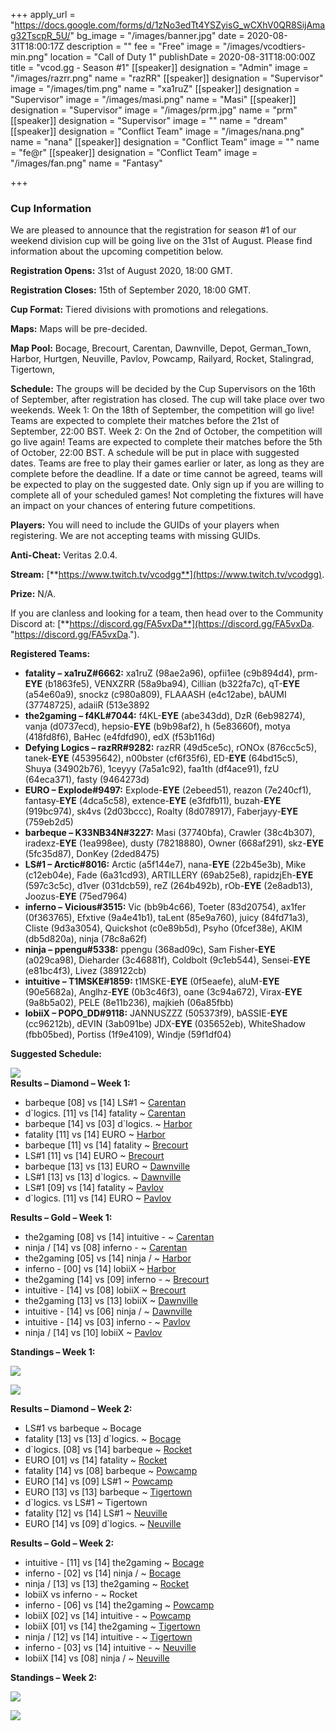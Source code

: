 +++
apply_url = "https://docs.google.com/forms/d/1zNo3edTt4YSZyisG_wCXhV0QR8SijAmag32TscpR_5U/"
bg_image = "/images/banner.jpg"
date = 2020-08-31T18:00:17Z
description = ""
fee = "Free"
image = "/images/vcodtiers-min.png"
location = "Call of Duty 1"
publishDate = 2020-08-31T18:00:00Z
title = "vcod.gg - Season #1"
[[speaker]]
designation = "Admin"
image = "/images/razrr.png"
name = "razRR"
[[speaker]]
designation = "Supervisor"
image = "/images/tim.png"
name = "xa1ruZ"
[[speaker]]
designation = "Supervisor"
image = "/images/masi.png"
name = "Masi"
[[speaker]]
designation = "Supervisor"
image = "/images/prm.jpg"
name = "prm"
[[speaker]]
designation = "Supervisor"
image = ""
name = "dream"
[[speaker]]
designation = "Conflict Team"
image = "/images/nana.png"
name = "nana"
[[speaker]]
designation = "Conflict Team"
image = ""
name = "fe@r"
[[speaker]]
designation = "Conflict Team"
image = "/images/fan.png"
name = "Fantasy"

+++
### **Cup Information**

We are pleased to announce that the registration for season #1 of our weekend division cup will be going live on the 31st of August. Please find information about the upcoming competition below.

**Registration Opens:** 31st of August 2020, 18:00 GMT.

**Registration Closes:** 15th of September 2020, 18:00 GMT.

**Cup Format:** Tiered divisions with promotions and relegations.

**Maps:** Maps will be pre-decided.

**Map Pool:** Bocage, Brecourt, Carentan, Dawnville, Depot, German_Town, Harbor, Hurtgen, Neuville, Pavlov, Powcamp, Railyard, Rocket, Stalingrad, Tigertown,

**Schedule:** The groups will be decided by the Cup Supervisors on the 16th of September, after registration has closed. The cup will take place over two weekends. Week 1: On the 18th of September, the competition will go live! Teams are expected to complete their matches before the 21st of September, 22:00 BST. Week 2: On the 2nd of October, the competition will go live again! Teams are expected to complete their matches before the 5th of October, 22:00 BST. A schedule will be put in place with suggested dates. Teams are free to play their games earlier or later, as long as they are complete before the deadline. If a date or time cannot be agreed, teams will be expected to play on the suggested date. Only sign up if you are willing to complete all of your scheduled games! Not completing the fixtures will have an impact on your chances of entering future competitions.

**Players:** You will need to include the GUIDs of your players when registering. We are not accepting teams with missing GUIDs.

**Anti-Cheat:** Veritas 2.0.4.

**Stream:** [**https://www.twitch.tv/vcodgg**](https://www.twitch.tv/vcodgg).

**Prize:** N/A.

If you are clanless and looking for a team, then head over to the Community Discord at: [**https://discord.gg/FA5vxDa**](https://discord.gg/FA5vxDa. "https://discord.gg/FA5vxDa.").

**Registered Teams:**

* **fatality – xa1ruZ#6662:** xa1ruZ (98ae2a96), opfii1ee (c9b894d4), prm-**EYE** (b1863fe5), VENXZRR (58a9ba94), Cillian (b322fa7c), qT-**EYE** (a54e60a9), snockz (c980a809), FLAAASH (e4c12abe), bAUMI (37748725), adaiiR (513e3892
* **the2gaming – f4KL#7044:** f4KL-**EYE** (abe343dd), DzR (6eb98274), vanja (d0737ecd), hepsio-**EYE** (b9b98af2), h (5e83660f), motya (418fd8f6), BaHec (e4fdfd90), edX (f53b116d)
* **Defying Logics – razRR#9282:** razRR (49d5ce5c), rONOx (876cc5c5), tanek-**EYE** (45395642), n00bster (cf6f35f6), ED-**EYE** (64bd15c5), Shuya (34902b76), 1ceyyy (7a5a1c92), faa1th (df4ace91), fzU (64eca371), fasty (9464273d)
* **EURO – Explode#9497:** Explode-**EYE** (2ebeed51), reazon (7e240cf1), fantasy-**EYE** (4dca5c58), extence-**EYE** (e3fdfb11), buzah-**EYE** (919bc974), sk4vs (2d03bccc), Roalty (8d078917), Faberjayy-**EYE** (759eb2d5)
* **barbeque – K33NB34N#3227:** Masi (37740bfa), Crawler (38c4b307), iradexz-**EYE** (1ea998ee), dusty (78218880), Owner (668af291), skz-**EYE** (5fc35d87), DonKey (2ded8475)
* **LS#1 – Arctic#8016:** Arctic (a5f144e7), nana-**EYE** (22b45e3b), Mike (c12eb04e), Fade (6a31cd93), ARTILLERY (69ab25e8), rapidzjEh-**EYE** (597c3c5c), d1ver (031dcb59), reZ (264b492b), rOb-**EYE** (2e8adb13), Joozus-**EYE** (75ed7964)
* **inferno – Vicious#3515:** Vic (bb9b4c66), Toeter (83d20754), ax1fer (0f363765), Efxtive (9a4e41b1), taLent (85e9a760), juicy (84fd71a3), Cliste (9d3a3054), Quickshot (c0e89b5d), Psyho (0fcef38e), AKIM (db5d820a), ninja (78c8a62f)
* **ninja – ppengu#5338:** ppengu (368ad09c), Sam Fisher-**EYE** (a029ca98), Dieharder (3c46881f), Coldbolt (9c1eb544), Sensei-**EYE** (e81bc4f3), Livez (389122cb)
* **intuitive – T1MSKE#1859:** t1MSKE-**EYE** (0f5eaefe), aluM-**EYE** (90e5682a), Anglhz-**EYE** (0b3c46f3), oane (3c94a672), Virax-**EYE** (9a8b5a02), PELE (8e11b236), majkieh (06a85fbb)
* **lobiiX – POPO_DD#9118:** JANNUSZZZ (505373f9), bASSIE-**EYE** (cc96212b), dEVIN (3ab091be) JDX-**EYE** (035652eb), WhiteShadow (fbb05bed), Portiss (1f9e4109), Windje (59f1df04)

**Suggested Schedule:**

![](/images/s1sched.PNG)  
**Results – Diamond – Week 1:**

* barbeque \[08\] vs \[14\] LS#1 \~ [Carentan](https://i.imgur.com/fAlZvoU.jpg)
* d\`logics. \[11\] vs \[14\] fatality \~ [Carentan](https://i.imgur.com/9yc8CNH.jpg)
* barbeque \[14\] vs \[03\] d\`logics. \~ [Harbor](https://i.imgur.com/6FUk30p.jpg)
* fatality \[11\] vs \[14\] EURO \~ [Harbor](https://i.imgur.com/pvXtvlF.jpg)
* barbeque \[11\] vs \[14\] fatality \~ [Brecourt](https://i.imgur.com/JJF1HXg.jpg)
* LS#1 \[11\] vs \[14\] EURO \~ [Brecourt](https://i.imgur.com/QIvKezD.jpg)
* barbeque \[13\] vs \[13\] EURO \~ [Dawnville](https://i.imgur.com/BUQ5Y9q.jpg)
* LS#1 \[13\] vs \[13\] d\`logics. \~ [Dawnville](https://i.imgur.com/YQEqllV.jpg)
* LS#1 \[09\] vs \[14\] fatality \~ [Pavlov](https://i.imgur.com/rWBi6Oh.png)
* d\`logics. \[11\] vs \[14\] EURO \~ [Pavlov](https://i.imgur.com/kIBQhB8.jpg)

**Results – Gold – Week 1:**

* the2gaming \[08\] vs \[14\] intuitive - \~ [Carentan](https://i.imgur.com/0ED0SgO.jpg)
* ninja / \[14\] vs \[08\] inferno - \~ [Carentan](https://i.imgur.com/01rCDjp.jpg)
* the2gaming \[05\] vs \[14\] ninja / \~ [Harbor](https://imgur.com/a/2j4ESlU)
* inferno - \[00\] vs \[14\] lobiiX \~ [Harbor](https://i.imgur.com/oCoBmFZ.jpg)
* the2gaming \[14\] vs \[09\] inferno - \~ [Brecourt](https://imgur.com/a/b3YghVx)
* intuitive - \[14\] vs \[08\] lobiiX \~ [Brecourt](https://i.imgur.com/NwaZPkV.jpg)
* the2gaming \[13\] vs \[13\] lobiiX \~ [Dawnville](https://sun9-25.userapi.com/P_lNoMTZzN2tsITxRKK0qEGfLap_PSdUta0FaA/okoFOnRMaeM.jpg)
* intuitive - \[14\] vs \[06\] ninja / \~ [Dawnville](https://i.imgur.com/661bMp0.png)
* intuitive - \[14\] vs \[03\] inferno - \~ [Pavlov](https://i.imgur.com/mVUpREW.jpg)
* ninja / \[14\] vs \[10\] lobiiX \~ [Pavlov](https://i.imgur.com/R0lsbRE.png)

**Standings – Week 1:**

![](/images/diating.PNG)

![](/images/goldddddddd.PNG)

**Results – Diamond – Week 2:**

* LS#1 vs barbeque \~ Bocage
* fatality \[13\] vs \[13\] d\`logics. \~ [Bocage](https://i.imgur.com/eSBK2fw.jpg)
* d\`logics. \[08\] vs \[14\] barbeque \~ [Rocket](https://i.imgur.com/b2eh7uU.jpg)
* EURO \[01\] vs \[14\] fatality \~ [Rocket](https://i.imgur.com/NJ81Xt5.jpg)
* fatality \[14\] vs \[08\] barbeque \~ [Powcamp](https://i.imgur.com/u2OIND0.jpg)
* EURO \[14\] vs \[09\] LS#1 \~ [Powcamp](https://i.imgur.com/t2j7rdJ.jpg)
* EURO \[13\] vs \[13\] barbeque \~ [Tigertown](https://i.imgur.com/8aXBzwy.jpg)
* d\`logics. vs LS#1 \~ Tigertown
* fatality \[12\] vs \[14\] LS#1 \~ [Neuville](https://imgur.com/a/uddvDkA)
* EURO \[14\] vs \[09\] d\`logics. \~ [Neuville](https://i.imgur.com/feB3pAv.jpg)

**Results – Gold – Week 2:**

* intuitive - \[11\] vs \[14\] the2gaming \~ [Bocage](https://i.imgur.com/5gWOUa9.jpg)
* inferno - \[02\] vs \[14\] ninja / \~ [Bocage](https://i.imgur.com/m8AHXue.jpg)
* ninja / \[13\] vs \[13\] the2gaming \~ [Rocket](https://i.imgur.com/QLAgHkH.jpg)
* lobiiX vs inferno - \~ Rocket
* inferno - \[06\] vs \[14\] the2gaming \~ [Powcamp](https://i.imgur.com/375AUyf.jpg)
* lobiiX \[02\] vs \[14\] intuitive - \~ [Powcamp](https://i.imgur.com/XOSmAX1.jpg)
* lobiiX \[01\] vs \[14\] the2gaming \~ [Tigertown](https://i.imgur.com/lAf8rRD.jpg)
* ninja / \[12\] vs \[14\] intuitive - \~ [Tigertown](https://i.imgur.com/loG3NUl.jpg)
* inferno - \[03\] vs \[14\] intuitive - \~ [Neuville](https://i.imgur.com/I9ajQpe.jpg)
* lobiiX \[14\] vs \[08\] ninja / \~ [Neuville](https://i.imgur.com/c0T1gt9.jpg)

**Standings – Week 2:**

![](/images/diaaaaaa.PNG)

![](/images/goldtinh.PNG)